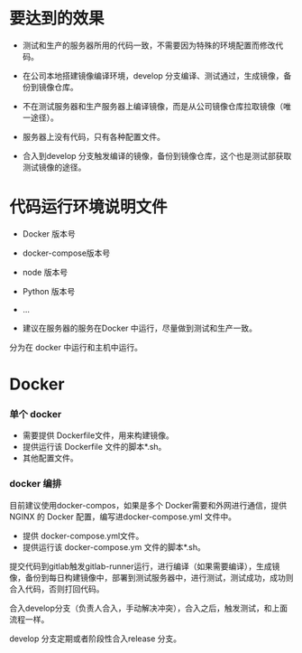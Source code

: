 # 要达到的效果

* 测试和生产的服务器所用的代码一致，不需要因为特殊的环境配置而修改代码。
* 在公司本地搭建镜像编译环境，develop 分支编译、测试通过，生成镜像，备份到镜像仓库。

* 不在测试服务器和生产服务器上编译镜像，而是从公司镜像仓库拉取镜像（唯一途径）。

* 服务器上没有代码，只有各种配置文件。

* 合入到develop 分支触发编译的镜像，备份到镜像仓库，这个也是测试部获取测试镜像的途径。

# 代码运行环境说明文件

* Docker 版本号
* docker-compose版本号
* node 版本号
* Python 版本号

* ...

* 建议在服务器的服务在Docker 中运行，尽量做到测试和生产一致。

分为在 docker 中运行和主机中运行。

# Docker

### 单个 docker

* 需要提供 Dockerfile文件，用来构建镜像。
* 提供运行该 Dockerfile 文件的脚本\*.sh。
* 其他配置文件。

### docker 编排

目前建议使用docker-compos，如果是多个 Docker需要和外网进行通信，提供 NGINX 的 Docker 配置，编写进docker-compose.yml 文件中。

* 提供 docker-compose.yml文件。
* 提供运行该 docker-compose.ym 文件的脚本\*.sh。

提交代码到gitlab触发gitlab-runner运行，进行编译（如果需要编译），生成镜像，备份到每日构建镜像中，部署到测试服务器中，进行测试，测试成功，成功则合入代码，否则打回代码。

合入develop分支（负责人合入，手动解决冲突），合入之后，触发测试，和上面流程一样。

develop 分支定期或者阶段性合入release 分支。

